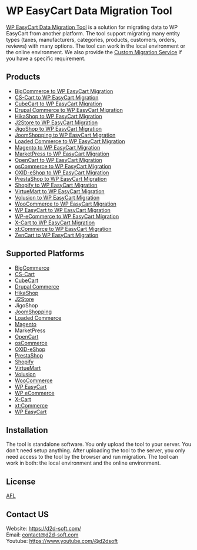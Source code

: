 # WP EasyCart Data Migration Tool
[WP EasyCart Data Migration Tool](https://d2d-soft.com/42-wpeasycart-migration) is a solution for migrating data to WP EasyCart from another platform. The tool support migrating many entity types (taxes, manufacturers, categories, products, customers, orders, reviews) with many options. The tool can work in the local environment or the online environment. We also provide the [Custom Migration Service](https://d2d-soft.com/migration-services/296-data-migration-customization.html) if you have a specific requirement. 

## Products
- [BigCommerce to WP EasyCart Migration](https://d2d-soft.com/wpeasycart-migration/686-6407-bigcommerce-to-wpeasycart-migration-tool.html#/72-entities-1000)
- [CS-Cart to WP EasyCart Migration](https://d2d-soft.com/wpeasycart-migration/687-6418-cs-cart-to-wpeasycart-migration-tool.html#/72-entities-1000)
- [CubeCart to WP EasyCart Migration](https://d2d-soft.com/wpeasycart-migration/688-6429-cubecart-to-wpeasycart-migration-tool.html#/72-entities-1000)
- [Drupal Commerce to WP EasyCart Migration](https://d2d-soft.com/wpeasycart-migration/689-drupal-commerce-to-wpeasycart-migration-service.html)
- [HikaShop to WP EasyCart Migration](https://d2d-soft.com/zencart-migration/467-1932-hikashop-to-zencart-migration-tool.html#/72-entities-1000)
- [J2Store to WP EasyCart Migration](https://d2d-soft.com/wpeasycart-migration/691-6451-j2store-to-wpeasycart-migration-tool.html#/72-entities-1000)
- [JigoShop to WP EasyCart Migration](https://d2d-soft.com/wpeasycart-migration/692-6462-jigoshop-to-wpeasycart-migration-tool.html#/72-entities-1000)
- [JoomShopping to WP EasyCart Migration](https://d2d-soft.com/wpeasycart-migration/693-6473-joomshopping-to-wpeasycart-migration-tool.html#/72-entities-1000)
- [Loaded Commerce to WP EasyCart Migration](https://d2d-soft.com/wpeasycart-migration/694-6484-loaded-to-wpeasycart-migration-tool.html#/72-entities-1000)
- [Magento to WP EasyCart Migration](https://d2d-soft.com/wpeasycart-migration/695-6495-magento-to-wpeasycart-migration-tool.html#/72-entities-1000)
- [MarketPress to WP EasyCart Migration](https://d2d-soft.com/wpeasycart-migration/696-6506-marketpress-to-wpeasycart-migration-tool.html#/72-entities-1000)
- [OpenCart to WP EasyCart Migration](https://d2d-soft.com/wpeasycart-migration/697-6517-opencart-to-wpeasycart-migration-tool.html#/72-entities-1000)
- [osCommerce to WP EasyCart Migration](https://d2d-soft.com/wpeasycart-migration/698-6528-oscommerce-to-wpeasycart-migration-tool.html#/72-entities-1000)
- [OXID-eShop to WP EasyCart Migration](https://d2d-soft.com/wpeasycart-migration/699-6539-oxid-eshop-to-wpeasycart-migration-tool.html#/72-entities-1000)
- [PrestaShop to WP EasyCart Migration](https://d2d-soft.com/wpeasycart-migration/700-6550-prestashop-to-wpeasycart-migration-tool.html#/72-entities-1000)
- [Shopify to WP EasyCart Migration](https://d2d-soft.com/wpeasycart-migration/701-6561-shopify-to-wpeasycart-migration-tool.html#/72-entities-1000)
- [VirtueMart to WP EasyCart Migration](https://d2d-soft.com/wpeasycart-migration/702-6572-virtuemart-to-wpeasycart-migration-tool.html#/72-entities-1000)
- [Volusion to WP EasyCart Migration](https://d2d-soft.com/wpeasycart-migration/703-6583-volusion-to-wpeasycart-migration-tool.html#/72-entities-1000)
- [WooCommerce to WP EasyCart Migration](https://d2d-soft.com/wpeasycart-migration/704-6594-woocommerce-to-wpeasycart-migration-tool.html#/72-entities-1000)
- [WP EasyCart to WP EasyCart Migration](https://d2d-soft.com/wpeasycart-migration/705-6605-wp-easycart-to-wpeasycart-migration-tool.html#/72-entities-1000)
- [WP-eCommerce to WP EasyCart Migration](https://d2d-soft.com/wpeasycart-migration/706-6616-wp-ecommerce-to-wpeasycart-migration-tool.html#/72-entities-1000)
- [X-Cart to WP EasyCart Migration](https://d2d-soft.com/wpeasycart-migration/707-6627-x-cart-to-wpeasycart-migration-tool.html#/72-entities-1000)
- [xt:Commerce to WP EasyCart Migration](https://d2d-soft.com/wpeasycart-migration/708-6638-xtcommerce-to-wpeasycart-migration-tool.html#/72-entities-1000)
- [ZenCart to WP EasyCart Migration](https://d2d-soft.com/wpeasycart-migration/709-6649-zencart-to-wpeasycart-migration-tool.html#/72-entities-1000)

## Supported Platforms
- [BigCommerce](https://www.bigcommerce.com/)
- [CS-Cart](https://www.cs-cart.com/)
- [CubeCart](https://www.cubecart.com/)
- [Drupal Commerce](https://drupalcommerce.org/)
- [HikaShop](https://www.hikashop.com/)
- [J2Store](https://www.j2store.org/)
- JigoShop
- [JoomShopping](https://extensions.joomla.org/extension/joomshopping/)
- [Loaded Commerce](https://loadedcommerce.com/)
- [Magento](https://magento.com/)
- MarketPress
- [OpenCart](https://www.opencart.com/)
- [osCommerce](https://www.oscommerce.com/)
- [OXID-eShop](https://www.oxid-esales.com)
- [PrestaShop](https://www.prestashop.com)
- [Shopify](https://www.shopify.com/)
- [VirtueMart](https://virtuemart.net/)
- [Volusion](https://volusion.com/)
- [WooCommerce](https://woocommerce.com/)
- [WP EasyCart](https://www.wpeasycart.com/)
- [WP eCommerce](https://wpecommerce.org/)
- [X-Cart](https://www.x-cart.com/)
- [xt:Commerce](https://www.xt-commerce.com/)
- [WP EasyCart](https://www.zen-cart.com/)

## Installation
The tool is standalone software. You only upload the tool to your server. You don't need setup anything. After uploading the tool to the server, you only need access to the tool by the browser and run migration. The tool can work in both: the local environment and the online environment.

## License

[AFL](https://d2d-soft.com/license/AFL.txt)

## Contact US
Website: https://d2d-soft.com/ \
Email: contact@d2d-soft.com \
Youtube: https://www.youtube.com/@d2dsoft 
